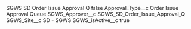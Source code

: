<?xml version="1.0" encoding="UTF-8"?>
<CustomMetadata xmlns="http://soap.sforce.com/2006/04/metadata" xmlns:xsi="http://www.w3.org/2001/XMLSchema-instance" xmlns:xsd="http://www.w3.org/2001/XMLSchema">
    <label>SGWS SD Order Issue Approval Q</label>
    <protected>false</protected>
    <values>
        <field>Approval_Type__c</field>
        <value xsi:type="xsd:string">Order Issue Approval Queue</value>
    </values>
    <values>
        <field>SGWS_Approver__c</field>
        <value xsi:type="xsd:string">SGWS_SD_Order_Issue_Approval_Q</value>
    </values>
    <values>
        <field>SGWS_Site__c</field>
        <value xsi:type="xsd:string">SD - SGWS</value>
    </values>
    <values>
        <field>SGWS_isActive__c</field>
        <value xsi:type="xsd:boolean">true</value>
    </values>
</CustomMetadata>
